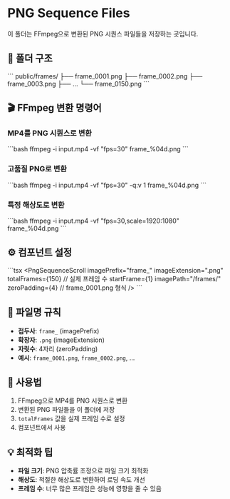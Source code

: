 # PNG Sequence Files

이 폴더는 FFmpeg으로 변환된 PNG 시퀀스 파일들을 저장하는 곳입니다.

## 📁 폴더 구조

\`\`\`
public/frames/
├── frame_0001.png
├── frame_0002.png
├── frame_0003.png
├── ...
└── frame_0150.png
\`\`\`

## 🎬 FFmpeg 변환 명령어

### MP4를 PNG 시퀀스로 변환
\`\`\`bash
ffmpeg -i input.mp4 -vf "fps=30" frame_%04d.png
\`\`\`

### 고품질 PNG로 변환
\`\`\`bash
ffmpeg -i input.mp4 -vf "fps=30" -q:v 1 frame_%04d.png
\`\`\`

### 특정 해상도로 변환
\`\`\`bash
ffmpeg -i input.mp4 -vf "fps=30,scale=1920:1080" frame_%04d.png
\`\`\`

## ⚙️ 컴포넌트 설정

\`\`\`tsx
<PngSequenceScroll
  imagePrefix="frame_"
  imageExtension=".png"
  totalFrames={150} // 실제 프레임 수
  startFrame={1}
  imagePath="/frames/"
  zeroPadding={4} // frame_0001.png 형식
/>
\`\`\`

## 📝 파일명 규칙

- **접두사**: `frame_` (imagePrefix)
- **확장자**: `.png` (imageExtension)
- **자릿수**: 4자리 (zeroPadding)
- **예시**: `frame_0001.png`, `frame_0002.png`, ...

## 🚀 사용법

1. FFmpeg으로 MP4를 PNG 시퀀스로 변환
2. 변환된 PNG 파일들을 이 폴더에 저장
3. `totalFrames` 값을 실제 프레임 수로 설정
4. 컴포넌트에서 사용

## 💡 최적화 팁

- **파일 크기**: PNG 압축률 조정으로 파일 크기 최적화
- **해상도**: 적절한 해상도로 변환하여 로딩 속도 개선
- **프레임 수**: 너무 많은 프레임은 성능에 영향을 줄 수 있음

